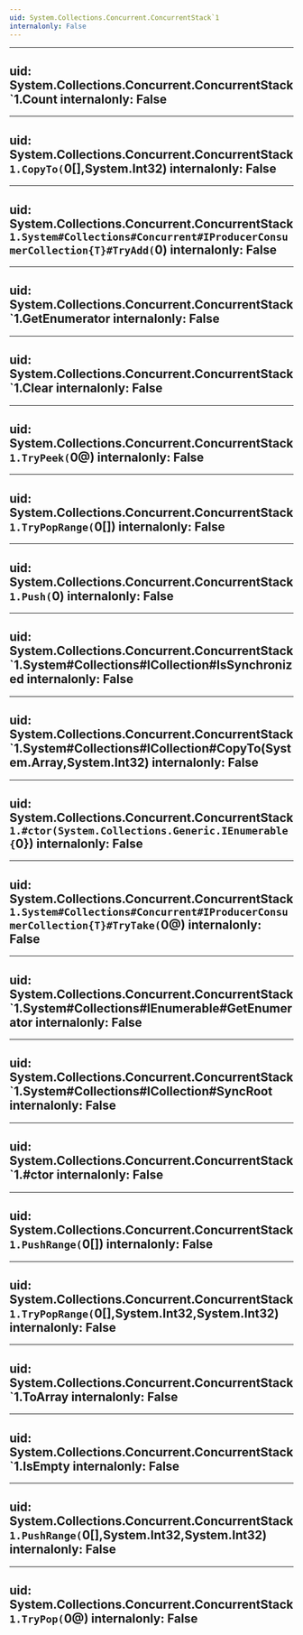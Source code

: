 ```yaml
---
uid: System.Collections.Concurrent.ConcurrentStack`1
internalonly: False
---
```


---
uid: System.Collections.Concurrent.ConcurrentStack`1.Count
internalonly: False
---

---
uid: System.Collections.Concurrent.ConcurrentStack`1.CopyTo(`0[],System.Int32)
internalonly: False
---

---
uid: System.Collections.Concurrent.ConcurrentStack`1.System#Collections#Concurrent#IProducerConsumerCollection{T}#TryAdd(`0)
internalonly: False
---

---
uid: System.Collections.Concurrent.ConcurrentStack`1.GetEnumerator
internalonly: False
---

---
uid: System.Collections.Concurrent.ConcurrentStack`1.Clear
internalonly: False
---

---
uid: System.Collections.Concurrent.ConcurrentStack`1.TryPeek(`0@)
internalonly: False
---

---
uid: System.Collections.Concurrent.ConcurrentStack`1.TryPopRange(`0[])
internalonly: False
---

---
uid: System.Collections.Concurrent.ConcurrentStack`1.Push(`0)
internalonly: False
---

---
uid: System.Collections.Concurrent.ConcurrentStack`1.System#Collections#ICollection#IsSynchronized
internalonly: False
---

---
uid: System.Collections.Concurrent.ConcurrentStack`1.System#Collections#ICollection#CopyTo(System.Array,System.Int32)
internalonly: False
---

---
uid: System.Collections.Concurrent.ConcurrentStack`1.#ctor(System.Collections.Generic.IEnumerable{`0})
internalonly: False
---

---
uid: System.Collections.Concurrent.ConcurrentStack`1.System#Collections#Concurrent#IProducerConsumerCollection{T}#TryTake(`0@)
internalonly: False
---

---
uid: System.Collections.Concurrent.ConcurrentStack`1.System#Collections#IEnumerable#GetEnumerator
internalonly: False
---

---
uid: System.Collections.Concurrent.ConcurrentStack`1.System#Collections#ICollection#SyncRoot
internalonly: False
---

---
uid: System.Collections.Concurrent.ConcurrentStack`1.#ctor
internalonly: False
---

---
uid: System.Collections.Concurrent.ConcurrentStack`1.PushRange(`0[])
internalonly: False
---

---
uid: System.Collections.Concurrent.ConcurrentStack`1.TryPopRange(`0[],System.Int32,System.Int32)
internalonly: False
---

---
uid: System.Collections.Concurrent.ConcurrentStack`1.ToArray
internalonly: False
---

---
uid: System.Collections.Concurrent.ConcurrentStack`1.IsEmpty
internalonly: False
---

---
uid: System.Collections.Concurrent.ConcurrentStack`1.PushRange(`0[],System.Int32,System.Int32)
internalonly: False
---

---
uid: System.Collections.Concurrent.ConcurrentStack`1.TryPop(`0@)
internalonly: False
---
